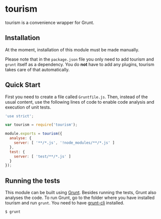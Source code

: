 # tourism

tourism is a convenience wrapper for Grunt.

## Installation

At the moment, installation of this module must be made manually.

Please note that in the `package.json` file you only need to add tourism and `grunt` itself as a dependency. You do **not** have to add any plugins, tourism takes care of that automatically.

## Quick Start

First you need to create a file called `Gruntfile.js`. Then, instead of the usual content, use the following lines of code to enable code analysis and execution of unit tests.

```javascript
'use strict';

var tourism = require('tourism');

module.exports = tourism({
  analyse: {
    server: [ '**/*.js', '!node_modules/**/*.js' ]
  },
  test: {
    server: [ 'test/**/*.js' ]
  }
});
```

## Running the tests

This module can be built using [Grunt](http://gruntjs.com/). Besides running the tests, Grunt also analyses the code. To run Grunt, go to the folder where you have installed tourism and run `grunt`. You need to have [grunt-cli](https://github.com/gruntjs/grunt-cli) installed.

    $ grunt

